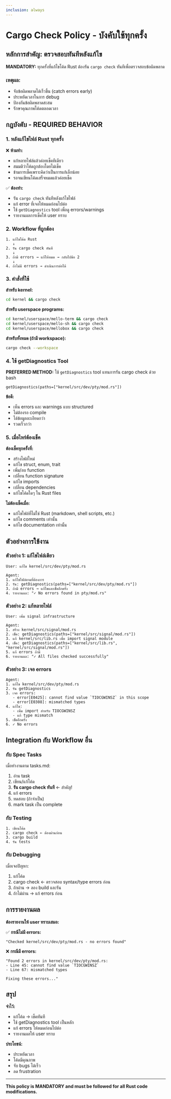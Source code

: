 ```yaml
---
inclusion: always
---
```


# Cargo Check Policy - บังคับใช้ทุกครั้ง

## หลักการสำคัญ: ตรวจสอบทันทีหลังแก้ไข

**MANDATORY:** ทุกครั้งที่แก้ไขโค้ด Rust ต้องรัน `cargo check` ทันทีเพื่อตรวจสอบข้อผิดพลาด

### เหตุผล:
- จับข้อผิดพลาดได้เร็วขึ้น (catch errors early)
- ประหยัดเวลาในการ debug
- ป้องกันข้อผิดพลาดสะสม
- รักษาคุณภาพโค้ดตลอดเวลา

## กฎบังคับ - REQUIRED BEHAVIOR

### 1. หลังแก้ไขไฟล์ Rust ทุกครั้ง

❌ **ห้ามทำ:**
- แก้หลายไฟล์แล้วค่อยเช็คทีเดียว
- สมมติว่าโค้ดถูกต้องโดยไม่เช็ค
- ข้ามการเช็คเพราะคิดว่าเป็นการแก้เล็กน้อย
- รอจนเขียนโค้ดเสร็จหมดแล้วค่อยเช็ค

✅ **ต้องทำ:**
- รัน `cargo check` ทันทีหลังแก้ไขไฟล์
- แก้ error ที่เจอให้หมดก่อนไปต่อ
- ใช้ `getDiagnostics` tool เพื่อดู errors/warnings
- รายงานผลการเช็คให้ user ทราบ

### 2. Workflow ที่ถูกต้อง

```
1. แก้ไขโค้ด Rust
   ↓
2. รัน cargo check ทันที
   ↓
3. ถ้ามี errors → แก้ให้หมด → กลับไปข้อ 2
   ↓
4. ถ้าไม่มี errors → ดำเนินการต่อได้
```

### 3. คำสั่งที่ใช้

**สำหรับ kernel:**
```bash
cd kernel && cargo check
```

**สำหรับ userspace programs:**
```bash
cd kernel/userspace/mello-term && cargo check
cd kernel/userspace/mello-sh && cargo check
cd kernel/userspace/mellobox && cargo check
```

**สำหรับทั้งหมด (ถ้ามี workspace):**
```bash
cargo check --workspace
```

### 4. ใช้ getDiagnostics Tool

**PREFERRED METHOD:** ใช้ `getDiagnostics` tool แทนการรัน cargo check ด้วย bash

```
getDiagnostics(paths=["kernel/src/dev/pty/mod.rs"])
```

**ข้อดี:**
- เห็น errors และ warnings แบบ structured
- ไม่ต้องรอ compile
- ได้ข้อมูลละเอียดกว่า
- รวดเร็วกว่า

### 5. เมื่อไหร่ต้องเช็ค

**ต้องเช็คทุกครั้งที่:**
- สร้างไฟล์ใหม่
- แก้ไข struct, enum, trait
- เพิ่ม/ลบ function
- เปลี่ยน function signature
- แก้ไข imports
- เปลี่ยน dependencies
- แก้ไขโค้ดใดๆ ใน Rust files

**ไม่ต้องเช็คเมื่อ:**
- แก้ไขไฟล์ที่ไม่ใช่ Rust (markdown, shell scripts, etc.)
- แก้ไข comments เท่านั้น
- แก้ไข documentation เท่านั้น

## ตัวอย่างการใช้งาน

### ตัวอย่าง 1: แก้ไขไฟล์เดียว

```
User: แก้ไข kernel/src/dev/pty/mod.rs

Agent:
1. แก้ไขไฟล์ตามที่ต้องการ
2. รัน: getDiagnostics(paths=["kernel/src/dev/pty/mod.rs"])
3. ถ้ามี errors → แก้ไขและเช็คอีกครั้ง
4. รายงานผล: "✓ No errors found in pty/mod.rs"
```

### ตัวอย่าง 2: แก้หลายไฟล์

```
User: เพิ่ม signal infrastructure

Agent:
1. สร้าง kernel/src/signal/mod.rs
2. เช็ค: getDiagnostics(paths=["kernel/src/signal/mod.rs"])
3. แก้ kernel/src/lib.rs เพื่อ import signal module
4. เช็ค: getDiagnostics(paths=["kernel/src/lib.rs", "kernel/src/signal/mod.rs"])
5. แก้ errors ถ้ามี
6. รายงานผล: "✓ All files checked successfully"
```

### ตัวอย่าง 3: เจอ errors

```
Agent:
1. แก้ไข kernel/src/dev/pty/mod.rs
2. รัน getDiagnostics
3. เจอ errors:
   - error[E0425]: cannot find value `TIOCGWINSZ` in this scope
   - error[E0308]: mismatched types
4. แก้ไข:
   - เพิ่ม import สำหรับ TIOCGWINSZ
   - แก้ type mismatch
5. เช็คอีกครั้ง
6. ✓ No errors
```

## Integration กับ Workflow อื่น

### กับ Spec Tasks

เมื่อทำงานตาม tasks.md:
1. อ่าน task
2. เขียน/แก้โค้ด
3. **รัน cargo check ทันที** ← สำคัญ!
4. แก้ errors
5. ทดสอบ (ถ้าจำเป็น)
6. mark task เป็น complete

### กับ Testing

```
1. เขียนโค้ด
2. cargo check ← ต้องผ่านก่อน
3. cargo build
4. รัน tests
```

### กับ Debugging

เมื่อเจอปัญหา:
1. แก้โค้ด
2. cargo check ← ตรวจสอบ syntax/type errors ก่อน
3. ถ้าผ่าน → ลอง build และรัน
4. ถ้าไม่ผ่าน → แก้ errors ก่อน

## การรายงานผล

**ต้องรายงานให้ user ทราบเสมอ:**

✅ **กรณีไม่มี errors:**
```
"Checked kernel/src/dev/pty/mod.rs - no errors found"
```

❌ **กรณีมี errors:**
```
"Found 2 errors in kernel/src/dev/pty/mod.rs:
- Line 45: cannot find value `TIOCGWINSZ`
- Line 67: mismatched types

Fixing these errors..."
```

## สรุป

**จำไว้:**
- แก้โค้ด → เช็คทันที
- ใช้ getDiagnostics tool เป็นหลัก
- แก้ errors ให้หมดก่อนไปต่อ
- รายงานผลให้ user ทราบ

**ประโยชน์:**
- ประหยัดเวลา
- โค้ดมีคุณภาพ
- จับ bugs ได้เร็ว
- ลด frustration

---

**This policy is MANDATORY and must be followed for all Rust code modifications.**
